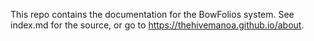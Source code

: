 This repo contains the documentation for the BowFolios system. See index.md for the source, or go to https://thehivemanoa.github.io/about.
